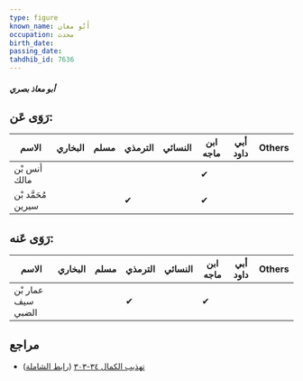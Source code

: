 ```yaml
---
type: figure
known_name: أَبُو معان
occupation: محدث
birth_date:
passing_date:
tahdhib_id: 7636
---
```

##### أبو معاذ بصري

## رَوَى عَن:
| الاسم              | البخاري | مسلم | الترمذي | النسائي | ابن ماجه | أبي داود | Others |
| ------------------ | ------- | ---- | ------- | ------- | -------- | -------- | ------ |
| أنس بْن مالك       |         |      |         |         | ✔        |          |        |
| مُحَمَّد بْن سيرين |         |      | ✔       |         | ✔        |          |        |
## رَوَى عَنه:
| الاسم              | البخاري | مسلم | الترمذي | النسائي | ابن ماجه | أبي داود | Others |
| ------------------ | ------- | ---- | ------- | ------- | -------- | -------- | ------ |
| عمار بْن سيف الضبي |         |      | ✔       |         | ✔        |          |        |
## مراجع
- [تهذيب الكمال ٣٤-٣٠٣](obsidian://open?vault=Tahdhib-al-Kamal&file=Figures/٧٦٣٦-أبو%20معاذ%20بصري) ([رابط الشاملة](https://shamela.ws/book/3722/18420))